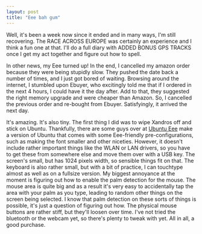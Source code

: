 ```yaml
---
layout: post
title: "Eee bah gum"
---
```

Well, it's been a week now since it ended and in many ways, I'm still
recovering. The RACE ACROSS EUROPE was certainly an experience and I think a
fun one at that. I'll do a full diary with ADDED BONUS GPS TRACKS once I get
my act together and figure out how to spell.

In other news, my Eee turned up! In the end, I cancelled my amazon order
because they were being stupidly slow. They pushed the date back a number of
times, and I just got bored of waiting. Browsing around the internet, I
stumbled upon Ebuyer, who excitingly told me that if I ordered in the next 4
hours, I could have it the day after. Add to that, they suggested the right
memory upgrade and were cheaper than Amazon. So, I cancelled the previous
order and re-bought from Ebuyer. Satisfyingly, it arrived the next day.

It's amazing. It's also tiny. The first thing I did was to wipe Xandros off
and stick on Ubuntu. Thankfully, there are some guys over at [Ubuntu Eee][1]
make a version of Ubuntu that comes with some Eee-friendly pre-configurations,
such as making the font smaller and other niceties. However, it doesn't
include rather important things like the WLAN or LAN drivers, so you have to
get these from somewhere else and move them over with a USB key. The screen's
small, but has 1024 pixels width, so sensible things fit on that. The keyboard
is also rather small, but with a bit of practice, I can touchtype almost as
well as on a fullsize version. My biggest annoyance at the moment is figuring
out how to enable the palm detection for the mouse. The mouse area is quite
big and as a result it's very easy to accidentally tap the area with your palm
as you type, leading to random other things on the screen being selected. I
know that palm detection on these sorts of things is possible, it's just a
question of figuring out how. The physical mouse buttons are rather stiff, but
they'll loosen over time. I've not tried the bluetooth or the webcam yet, so
there's plenty to tweak with yet. All in all, a good purchase.

   [1]: http://www.ubuntu-eee.com/
